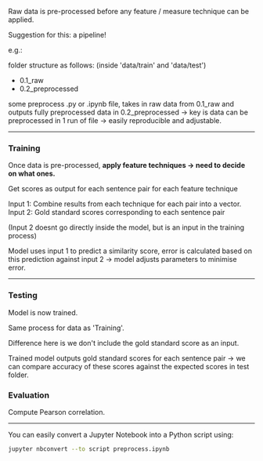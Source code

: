 Raw data is pre-processed before any feature / measure technique can be applied.

Suggestion for this: a pipeline!

e.g.:

folder structure as follows:
(inside 'data/train' and 'data/test')
- 0.1_raw
- 0.2_preprocessed

some preprocess .py or .ipynb file, takes in raw data from 0.1_raw and outputs fully preprocessed data in 0.2_preprocessed
 -> key is data can be preprocessed in 1 run of file -> easily reproducible and adjustable. 

---

### Training

Once data is pre-processed, **apply feature techniques -> need to decide on what ones.**

Get scores as output for each sentence pair for each feature technique

Input 1: Combine results from each technique for each pair into a vector.
Input 2: Gold standard scores corresponding to each sentence pair

(Input 2 doesnt go directly inside the model, but is an input in the training process)

Model uses input 1 to predict a similarity score, error is calculated based on this prediction against input 2 -> model adjusts parameters to minimise error.


---

### Testing

Model is now trained.

Same process for data as 'Training'.

Difference here is we don't include the gold standard score as an input.

Trained model outputs gold standard scores for each sentence pair -> we can compare accuracy of these scores against the expected scores in test folder.

### Evaluation

Compute Pearson correlation.

---

You can easily convert a Jupyter Notebook into a Python script using:

```bash
jupyter nbconvert --to script preprocess.ipynb
```